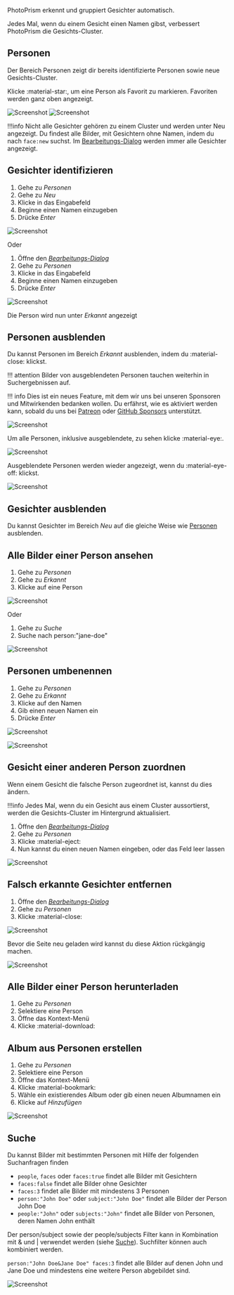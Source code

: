PhotoPrism erkennt und gruppiert Gesichter automatisch.

Jedes Mal, wenn du einem Gesicht einen Namen gibst, verbessert PhotoPrism die Gesichts-Cluster.

## Personen ##
Der Bereich Personen zeigt dir bereits identifizierte Personen sowie neue Gesichts-Cluster.

Klicke :material-star:, um eine Person als Favorit zu markieren. Favoriten werden ganz oben angezeigt.

![Screenshot](img/recognized.png)
![Screenshot](img/new.png)

!!!info
    Nicht alle Gesichter gehören zu einem Cluster und werden unter Neu angezeigt. Du findest alle Bilder, mit Gesichtern ohne Namen,
    indem du nach `face:new` suchst. Im [Bearbeitungs-Dialog](edit.md) werden immer alle Gesichter angezeigt.


## Gesichter identifizieren ##
1. Gehe zu *Personen*
2. Gehe zu *Neu*
3. Klicke in das Eingabefeld
4. Beginne einen Namen einzugeben
5. Drücke *Enter*

![Screenshot](img/add-name-new.png)

<!--![Screenshot](img/add-name-new-2.png)-->

Oder

1. Öffne den [*Bearbeitungs-Dialog*](edit.md)
2. Gehe zu *Personen*
3. Klicke in das Eingabefeld
4. Beginne einen Namen einzugeben
5. Drücke *Enter*

![Screenshot](img/add-name-edit.png)

Die Person wird nun unter *Erkannt* angezeigt

## Personen ausblenden ##
Du kannst Personen im Bereich *Erkannt* ausblenden, indem du :material-close: klickst.

!!! attention
    Bilder von ausgeblendeten Personen tauchen weiterhin in Suchergebnissen auf.

!!! info
    Dies ist ein neues Feature, mit dem wir uns bei unseren Sponsoren und Mitwirkenden bedanken wollen.
    Du erfährst, wie es aktiviert werden kann, sobald du uns bei [Patreon](https://www.patreon.com/photoprism) oder [GitHub Sponsors](https://github.com/sponsors/photoprism) unterstützt.

![Screenshot](img/person-hide.png)

Um alle Personen, inklusive ausgeblendete, zu sehen klicke :material-eye:.

![Screenshot](img/person-show-all.png)

Ausgeblendete Personen werden wieder angezeigt, wenn du :material-eye-off: klickst.

![Screenshot](img/person-recover.png)


## Gesichter ausblenden ##
Du kannst Gesichter im Bereich *Neu* auf die gleiche Weise wie [Personen](#personen-ausblenden) ausblenden.

## Alle Bilder einer Person ansehen ##
1. Gehe zu *Personen*
2. Gehe zu *Erkannt*
3. Klicke auf eine Person

![Screenshot](img/view-person.png)

Oder

1. Gehe zu *Suche*
2. Suche nach person:"jane-doe"

![Screenshot](img/view-person-2.png)

## Personen umbenennen ##

1. Gehe zu *Personen*
2. Gehe zu *Erkannt*
3. Klicke auf den Namen
4. Gib einen neuen Namen ein
5. Drücke *Enter*

![Screenshot](img/rename-recognized-0.png)

![Screenshot](img/rename-recognized.png)

## Gesicht einer anderen Person zuordnen ##
Wenn einem Gesicht die falsche Person zugeordnet ist, kannst du dies ändern.

!!!info
    Jedes Mal, wenn du ein Gesicht aus einem Cluster aussortierst, werden die Gesichts-Cluster im Hintergrund aktualisiert.

1. Öffne den [*Bearbeitungs-Dialog*](edit.md)
2. Gehe zu *Personen*
3. Klicke :material-eject:
4. Nun kannst du einen neuen Namen eingeben, oder das Feld leer lassen

![Screenshot](img/reject.png)

## Falsch erkannte Gesichter entfernen ##

1. Öffne den [*Bearbeitungs-Dialog*](edit.md)
2. Gehe zu *Personen*
3. Klicke :material-close:

![Screenshot](img/remove-face.png)

Bevor die Seite neu geladen wird kannst du diese Aktion rückgängig machen.

![Screenshot](img/undo-remove-face.png)

## Alle Bilder einer Person herunterladen ##
1. Gehe zu *Personen*
2. Selektiere eine Person
3. Öffne das Kontext-Menü
4. Klicke :material-download:

## Album aus Personen erstellen ##
1. Gehe zu *Personen*
2. Selektiere eine Person
3. Öffne das Kontext-Menü
4. Klicke :material-bookmark:
5. Wähle ein existierendes Album oder gib einen neuen Albumnamen ein
6. Klicke auf *Hinzufügen*

![Screenshot](img/people-context-menu.png)

## Suche ##
Du kannst Bilder mit bestimmten Personen mit Hilfe der folgenden Suchanfragen finden

- `people`, `faces` oder `faces:true` findet alle Bilder mit Gesichtern
- `faces:false` findet alle Bilder ohne Gesichter
- `faces:3` findet alle Bilder mit mindestens 3 Personen
- `person:"John Doe"` oder `subject:"John Doe"` findet alle Bilder der Person John Doe
- `people:"John"` oder `subjects:"John"` findet alle Bilder von Personen, deren Namen John enthält

Der person/subject sowie der people/subjects Filter kann in Kombination mit & und | verwendet werden (siehe [Suche](search.md)). 
Suchfilter können auch kombiniert werden.

`person:"John Doe&Jane Doe" faces:3` findet alle Bilder auf denen John und Jane Doe und mindestens eine weitere Person abgebildet sind.

![Screenshot](img/people-search.png)


